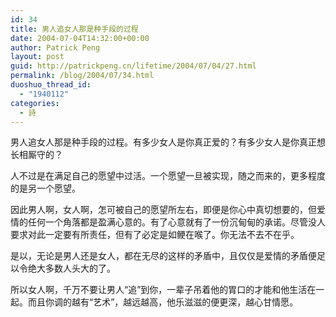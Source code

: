 ```yaml
---
id: 34
title: 男人追女人那是种手段的过程
date: 2004-07-04T14:32:00+00:00
author: Patrick Peng
layout: post
guid: http://patrickpeng.cn/lifetime/2004/07/04/27.html
permalink: /blog/2004/07/34.html
duoshuo_thread_id:
  - "1940112"
categories:
  - 詩
---
```

<p>男人追女人那是种手段的过程。有多少女人是你真正爱的？有多少女人是你真正想长相厮守的？ </p>  <p>人不过是在满足自己的愿望中过活。一个愿望一旦被实现，随之而来的，更多程度的是另一个愿望。</p>  <p>因此男人啊，女人啊，怎可被自己的愿望所左右，即便是你心中真切想要的，但爱情的任何一个角落都是盈满心意的。有了心意就有了一份沉甸甸的承诺。尽管没人要求对此一定要有所责任，但有了必定是如鲠在喉了。你无法不去不在乎。</p>  <p>是以，无论是男人还是女人，都在无尽的这样的矛盾中，且仅仅是爱情的矛盾便足以令绝大多数人头大的了。</p>  <p>所以女人啊，千万不要让男人“追”到你，一辈子吊着他的胃口的才能和他生活在一起。而且你调的越有“艺术”，越远越高，他乐滋滋的便更深，越心甘情愿。</p>
